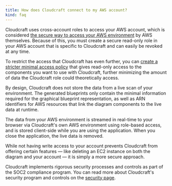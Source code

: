 ```yaml
---
title: How does Cloudcraft connect to my AWS account?
kind: faq
---
```


Cloudcraft uses cross-account roles to access your AWS account, which is considered [the secure way to access your AWS environment][1] by AWS themselves. Because of this, you must create a secure read-only role in your AWS account that is specific to Cloudcraft and can easily be revoked at any time.

To restrict the access that Cloudcraft has even further, you can [create a stricter minimal access policy][2] that gives read-only access to the components you want to use with Cloudcraft, further minimizing the amount of data the Cloudcraft role could theoretically access.

By design, Cloudcraft does not store the data from a live scan of your environment. The generated blueprints only contain the minimal information required for the graphical blueprint representation, as well as ARN identifiers for AWS resources that link the diagram components to the live data at runtime.

The data from your AWS environment is streamed in real-time to your browser via Cloudcraft's own AWS environment using role-based access, and is stored client-side while you are using the application. When you close the application, the live data is removed.

While not having write access to your account prevents Cloudcraft from offering certain features — like deleting an EC2 instance on both the diagram and your account — it is simply a more secure approach.

Cloudcraft implements rigorous security processes and controls as part of the SOC2 compliance program. You can read more about Cloudcraft's security program and controls on the [security page][3].

[1]: http://docs.aws.amazon.com/IAM/latest/UserGuide/id_roles_create_for-user_externalid.html
[2]: /cloudcraft/advanced/minimal-iam-policy/
[3]: https://www.cloudcraft.co/security
